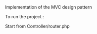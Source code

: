 Implementation of the MVC design pattern


To run the project : 

Start from Controller/router.php

